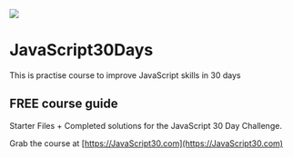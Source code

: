 ﻿![](https://javascript30.com/images/JS3-social-share.png)

# JavaScript30Days

This is practise course to improve JavaScript skills in 30 days

## FREE course guide

Starter Files + Completed solutions for the JavaScript 30 Day Challenge.

Grab the course at [https://JavaScript30.com](https://JavaScript30.com)
